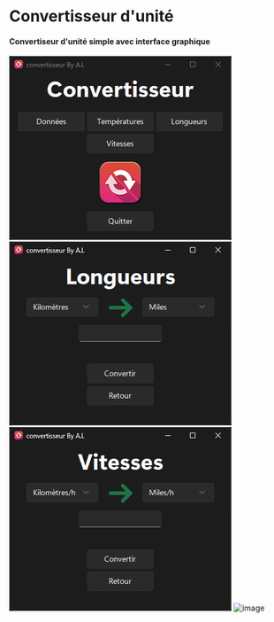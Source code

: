 # Convertisseur d'unité

#### Convertiseur d'unité simple avec interface graphique

![image](Menu-Screenshot.png)
![image](Longueurs-Screenshot.png)
![image](Vitesse-Screenshot.png)
![image](Données-Screenshot.png)
